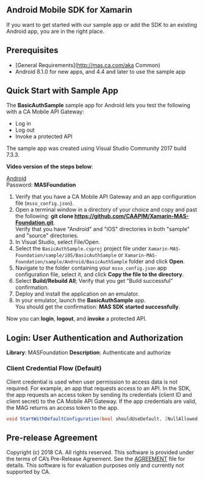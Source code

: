 
## Android Mobile SDK for Xamarin

If you want to get started with our sample app or add the SDK to an existing Android app, you are in the right place.

## Prerequisites

- [General Requirements](http://mas.ca.com/aka Common)
- Android 8.1.0 for new apps, and 4.4 and later to use the sample app                                     
 
## Quick Start with Sample App

The **BasicAuthSample** sample app for Android lets you test the following with a CA Mobile API Gateway:

- Log in
- Log out
- Invoke a protected API 

The sample app was created using Visual Studio Community 2017 build 7.3.3. 

**Video version of the steps below**: 
  
[Android](https://vimeo.com/252969575)<br>
Password: **MASFoundation**</br>

1. Verify that you have a CA Mobile API Gateway and an app configuration file (`msso_config.json`).  
2. Open a terminal window in a directory of your choice and copy and past the following: **git clone https://github.com/CAAPIM/Xamarin-MAS-Foundation.git**.  
Verify that you have "Android" and "iOS" directories in both "sample" and "source" directories.
3. In Visual Studio, select File/Open.
4. Select the `BasicAuthSample.csproj` project file under `Xamarin-MAS-Foundation/sample/iOS/BasicAuthSample` or `Xamarin-MAS-Foundation/sample/Android/BasicAuthSample` folder and click **Open**. 
5. Navigate to the folder containing your `msso_config.json` app configuration file, select it, and click **Copy the file to the directory**.
6. Select **Build/Rebuild All**; Verify that you get "Build successful" confirmation.
7. Deploy and install the application on an emulator.
8. In your emulator, launch the **BasicAuthSample** app.  
You should get the confirmation: **MAS SDK started successfully**.

Now you can **login**, **logout**, and **invoke** a protected API. 

## Login: User Authentication and Authorization

**Library**: MASFoundation
**Description**: Authenticate and authorize 

### Client Credential Flow (Default)

Client credential is used when user permission to access data is not required. For example, an app that requests access to an API. In the SDK, the app requests an access token by sending its credentials (client ID and client secret) to the CA Mobile API Gateway. If the app credentials are valid, the MAG returns an access token to the app.

```C#
void StartWithDefaultConfiguration(bool shouldUseDefault, [NullAllowed] MASCompletionErrorBlock completion);
```


## Pre-release Agreement

Copyright (c) 2018 CA. All rights reserved.
This software is provided under the terms of CA’s Pre-Release Agreement. See the [AGREEMENT][agreement-link] file for details. This software is for evaluation purposes only and currently not supported by CA.

 [mag]: https://docops.ca.com/mag
 [mas.ca.com]: http://mas.ca.com/
 [docs]: http://mas.ca.com/docs/
 [StackOverflow]: http://stackoverflow.com/questions/tagged/massdk
 [download]: https://github.com/CAAPIM/iOS-MAS-Foundation/archive/master.zip
 [contributing]: /CONTRIBUTING
 [license-link]: /LICENSE
 [prerequisites]: http://mas.ca.com/docs/ios/1.6.00/guides/#prerequisites
 [agreement-link]: /CA-Beta-Pre-Release-Agreement

